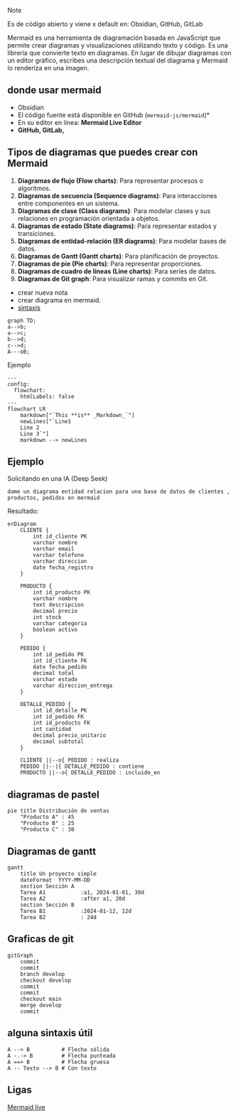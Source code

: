 
>[!note] 
> Es de código abierto y viene x default en: Obsidian, GitHub, GitLab

Mermaid es una herramienta de diagramación basada en JavaScript que permite crear diagramas y visualizaciones utilizando texto y código. Es una librería que convierte texto en diagramas. En lugar de dibujar diagramas con un editor gráfico, escribes una descripción textual del diagrama y Mermaid lo renderiza en una imagen.

## donde usar mermaid

* Obsidian
* El código fuente está disponible en GitHub (`mermaid-js/mermaid`)*
* En su editor en línea: **Mermaid Live Editor**
* **GitHub, GitLab,**

## Tipos de diagramas que puedes crear con Mermaid

1. **Diagramas de flujo (Flow charts)**: Para representar procesos o algoritmos.
2. **Diagramas de secuencia (Sequence diagrams)**: Para interacciones entre componentes en un sistema.
3. **Diagramas de clase (Class diagrams)**: Para modelar clases y sus relaciones en programación orientada a objetos.
4. **Diagramas de estado (State diagrams)**: Para representar estados y transiciones.
5. **Diagramas de entidad-relación (ER diagrams)**: Para modelar bases de datos.
6. **Diagramas de Gantt (Gantt charts)**: Para planificación de proyectos.
7. **Diagramas de pie (Pie charts)**: Para representar proporciones.
8. **Diagramas de cuadro de líneas (Line charts)**: Para series de datos.
9. **Diagramas de Git graph**: Para visualizar ramas y commits en Git.



* crear nueva nota
* crear diagrama en mermaid.
* [sintaxis](https://mermaid.js.org/syntax/flowchart.html)

```mermaid
graph TD;
a-->b;
a-->c;
b-->d;
c-->d;
A---oB;
```

Ejemplo
```mermaid
---
config:
  flowchart:
    htmlLabels: false
---
flowchart LR
    markdown["`This **is** _Markdown_`"]
    newLines["`Line1
    Line 2
    Line 3`"]
    markdown --> newLines

```

## Ejemplo

Solicitando en una IA (Deep Seek)
```text
dame un diagrama entidad relacion para una base de datos de clientes , productos, pedidos en mermaid
```

Resultado:
```mermaid
erDiagram
    CLIENTE {
        int id_cliente PK
        varchar nombre
        varchar email
        varchar telefono
        varchar direccion
        date fecha_registro
    }
    
    PRODUCTO {
        int id_producto PK
        varchar nombre
        text descripcion
        decimal precio
        int stock
        varchar categoria
        boolean activo
    }
    
    PEDIDO {
        int id_pedido PK
        int id_cliente FK
        date fecha_pedido
        decimal total
        varchar estado
        varchar direccion_entrega
    }
    
    DETALLE_PEDIDO {
        int id_detalle PK
        int id_pedido FK
        int id_producto FK
        int cantidad
        decimal precio_unitario
        decimal subtotal
    }
    
    CLIENTE ||--o{ PEDIDO : realiza
    PEDIDO ||--|{ DETALLE_PEDIDO : contiene
    PRODUCTO ||--o{ DETALLE_PEDIDO : incluido_en
```


## diagramas de pastel

```mermaid
pie title Distribución de ventas
    "Producto A" : 45
    "Producto B" : 25
    "Producto C" : 30
```

## Diagramas de gantt

```mermaid
gantt
    title Un proyecto simple
    dateFormat  YYYY-MM-DD
    section Sección A
    Tarea A1           :a1, 2024-01-01, 30d
    Tarea A2           :after a1, 20d
    section Sección B
    Tarea B1           :2024-01-12, 12d
    Tarea B2           : 24d
```

## Graficas de git

```mermaid
gitGraph
    commit
    commit
    branch develop
    checkout develop
    commit
    commit
    checkout main
    merge develop
    commit
```


## alguna sintaxis útil

```text
A --> B          # Flecha sólida
A -.-> B         # Flecha punteada
A ==> B          # Flecha gruesa
A -- Texto --> B # Con texto
```

## Ligas

[Mermaid live](https://mermaid.live/)

